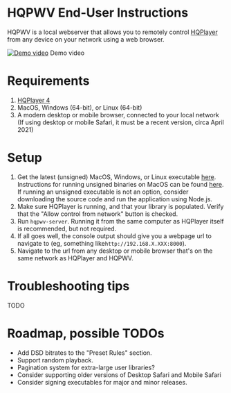 
# HQPWV End-User Instructions  

HQPWV is a local webserver that allows you to remotely control <a href="https://www.signalyst.com/consumer.html" target="_blank">HQPlayer</a> from any device on your network using a web browser.

[![Demo video](https://i.vimeocdn.com/video/1226369138-b9eb51cefba593dcf444fd1bad72adcfae4474ee2ac765ea22cc37d1d90515b5-d?mw=1300&mh=813&q=90)](https://vimeo.com/593569610 "Demo video")
Demo video

# Requirements    
1. <a href="https://www.signalyst.com/consumer.html" target="_blank">HQPlayer 4</a>
2. MacOS, Windows (64-bit), or Linux (64-bit)
3. A modern desktop or mobile browser, connected to your local network
   (If using desktop or mobile Safari, it must be a recent version, circa April 2021)
  
# Setup  
1. Get the latest (unsigned) MacOS, Windows, or Linux executable [here](https://github.com/zeropointnine/hqpwv/releases). Instructions for running unsigned binaries on MacOS can be found [here](https://support.apple.com/guide/mac-help/open-a-mac-app-from-an-unidentified-developer-mh40616/mac). If running an unsigned executable is not an option, consider downloading the source code and run the application using Node.js.
2. Make sure HQPlayer is running, and that your library is populated. Verify that the "Allow control from network" button is checked.
3. Run `hqpwv-server`. Running it from the same computer as HQPlayer itself is recommended, but not required.
4. If all goes well, the console output should give you a webpage url to navigate to (eg, something like`http://192.168.X.XXX:8000`).
5. Navigate to the url from any desktop or mobile browser that's on the same network as HQPlayer and HQPWV.
  
# Troubleshooting tips  
TODO
 
# Roadmap, possible TODOs
- Add DSD bitrates to the "Preset Rules" section.
- Support random playback.
- Pagination system for extra-large user libraries?
- Consider supporting older versions of Desktop Safari and Mobile Safari
- Consider signing executables for major and minor releases.

